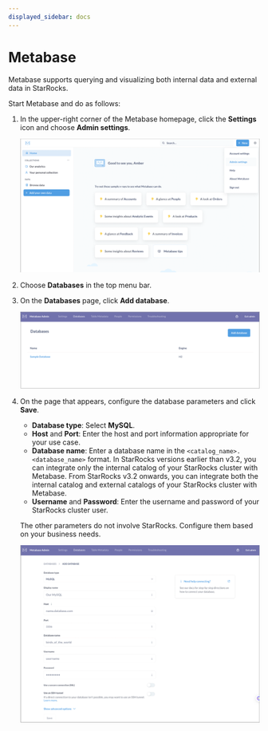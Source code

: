 ```yaml
---
displayed_sidebar: docs
---
```


# Metabase

Metabase supports querying and visualizing both internal data and external data in StarRocks.

Start Metabase and do as follows:

1. In the upper-right corner of the Metabase homepage, click the **Settings** icon and choose **Admin settings**.

   ![Metabase - Admin settings](../../_assets/Metabase/Metabase_1.png)

2. Choose **Databases** in the top menu bar.

3. On the **Databases** page, click **Add database**.

   ![Metabase - Add database](../../_assets/Metabase/Metabase_2.png)

4. On the page that appears, configure the database parameters and click **Save**.

   - **Database type**: Select **MySQL**.
   - **Host** and **Port**: Enter the host and port information appropriate for your use case.
   - **Database name**: Enter a database name in the `<catalog_name>.<database_name>` format. In StarRocks versions earlier than v3.2, you can integrate only the internal catalog of your StarRocks cluster with Metabase. From StarRocks v3.2 onwards, you can integrate both the internal catalog and external catalogs of your StarRocks cluster with Metabase.
   - **Username** and **Password**: Enter the username and password of your StarRocks cluster user.

   The other parameters do not involve StarRocks. Configure them based on your business needs.

   ![Metabase - Configure database](../../_assets/Metabase/Metabase_3.png)
